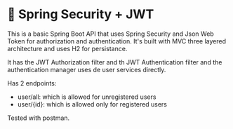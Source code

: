 # :closed_lock_with_key: Spring Security + JWT

This is a basic Spring Boot API that uses Spring Security and Json Web Token for authorization and authentication. It's built with MVC three layered architecture and uses H2 for persistance.  

It has the JWT Authorization filter and th JWT Authentication filter and the authentication manager uses de user services directly.

Has 2 endpoints:
- user/all: which is allowed for unregistered users
- user/{id}: which is allowed only for registered users

Tested with postman.
